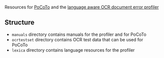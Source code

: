 Resources for
[PoCoTo](https://github.com/cisocrgroup/PoCoTo) and the
[language aware OCR document error profiler](https://github.com/cisocrgroup/profiler)

## Structure
* `manuals` directory contains manuals for the profiler and for
  PoCoTo
* `ocrtestset` directory contains OCR test data that can be used for PoCoTo
* `lexica` directory contains language resources for the profiler
